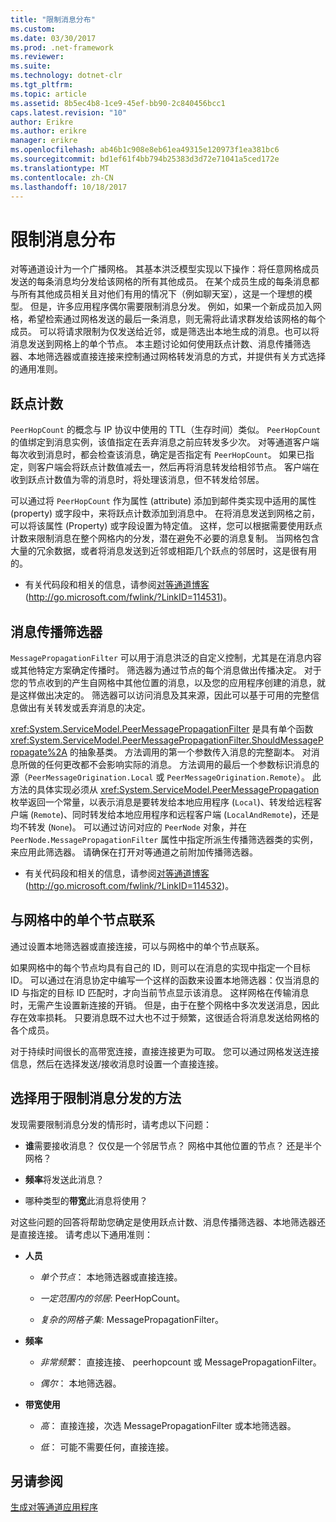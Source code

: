 ```yaml
---
title: "限制消息分布"
ms.custom: 
ms.date: 03/30/2017
ms.prod: .net-framework
ms.reviewer: 
ms.suite: 
ms.technology: dotnet-clr
ms.tgt_pltfrm: 
ms.topic: article
ms.assetid: 8b5ec4b8-1ce9-45ef-bb90-2c840456bcc1
caps.latest.revision: "10"
author: Erikre
ms.author: erikre
manager: erikre
ms.openlocfilehash: ab46b1c908e8eb61ea49315e120973f1ea381bc6
ms.sourcegitcommit: bd1ef61f4bb794b25383d3d72e71041a5ced172e
ms.translationtype: MT
ms.contentlocale: zh-CN
ms.lasthandoff: 10/18/2017
---
```

# <a name="limiting-message-distribution"></a>限制消息分布
对等通道设计为一个广播网格。 其基本洪泛模型实现以下操作：将任意网格成员发送的每条消息均分发给该网格的所有其他成员。 在某个成员生成的每条消息都与所有其他成员相关且对他们有用的情况下（例如聊天室），这是一个理想的模型。 但是，许多应用程序偶尔需要限制消息分发。 例如，如果一个新成员加入网格，希望检索通过网格发送的最后一条消息，则无需将此请求群发给该网格的每个成员。 可以将请求限制为仅发送给近邻，或是筛选出本地生成的消息。也可以将消息发送到网格上的单个节点。 本主题讨论如何使用跃点计数、消息传播筛选器、本地筛选器或直接连接来控制通过网格转发消息的方式，并提供有关方式选择的通用准则。  
  
## <a name="hop-counts"></a>跃点计数  
 `PeerHopCount` 的概念与 IP 协议中使用的 TTL（生存时间）类似。 `PeerHopCount` 的值绑定到消息实例，该值指定在丢弃消息之前应转发多少次。 对等通道客户端每次收到消息时，都会检查该消息，确定是否指定有 `PeerHopCount`。 如果已指定，则客户端会将跃点计数值减去一，然后再将消息转发给相邻节点。 客户端在收到跃点计数值为零的消息时，将处理该消息，但不转发给邻居。  
  
 可以通过将 `PeerHopCount` 作为属性 (attribute) 添加到邮件类实现中适用的属性 (property) 或字段中，来将跃点计数添加到消息中。 在将消息发送到网格之前，可以将该属性 (Property) 或字段设置为特定值。 这样，您可以根据需要使用跃点计数来限制消息在整个网格内的分发，潜在避免不必要的消息复制。 当网格包含大量的冗余数据，或者将消息发送到近邻或相距几个跃点的邻居时，这是很有用的。  
  
-   有关代码段和相关的信息，请参阅[对等通道博客](http://go.microsoft.com/fwlink/?LinkID=114531)(http://go.microsoft.com/fwlink/?LinkID=114531)。  
  
## <a name="message-propagation-filter"></a>消息传播筛选器  
 `MessagePropagationFilter` 可以用于消息洪泛的自定义控制，尤其是在消息内容或其他特定方案确定传播时。 筛选器为通过节点的每个消息做出传播决定。 对于您的节点收到的产生自网格中其他位置的消息，以及您的应用程序创建的消息，就是这样做出决定的。 筛选器可以访问消息及其来源，因此可以基于可用的完整信息做出有关转发或丢弃消息的决定。  
  
 <xref:System.ServiceModel.PeerMessagePropagationFilter> 是具有单个函数 <xref:System.ServiceModel.PeerMessagePropagationFilter.ShouldMessagePropagate%2A> 的抽象基类。 方法调用的第一个参数传入消息的完整副本。 对消息所做的任何更改都不会影响实际的消息。 方法调用的最后一个参数标识消息的源（`PeerMessageOrigination.Local` 或 `PeerMessageOrigination.Remote`）。 此方法的具体实现必须从 <xref:System.ServiceModel.PeerMessagePropagation> 枚举返回一个常量，以表示消息是要转发给本地应用程序 (`Local`)、转发给远程客户端 (`Remote`)、同时转发给本地应用程序和远程客户端 (`LocalAndRemote`)，还是均不转发 (`None`)。 可以通过访问对应的 `PeerNode` 对象，并在 `PeerNode.MessagePropagationFilter` 属性中指定所派生传播筛选器类的实例，来应用此筛选器。 请确保在打开对等通道之前附加传播筛选器。  
  
-   有关代码段和相关的信息，请参阅[对等通道博客](http://go.microsoft.com/fwlink/?LinkID=114532)(http://go.microsoft.com/fwlink/?LinkID=114532)。  
  
## <a name="contacting-an-individual-node-in-the-mesh"></a>与网格中的单个节点联系  
 通过设置本地筛选器或直接连接，可以与网格中的单个节点联系。  
  
 如果网格中的每个节点均具有自己的 ID，则可以在消息的实现中指定一个目标 ID。 可以通过在消息协定中编写一个这样的函数来设置本地筛选器：仅当消息的 ID 与指定的目标 ID 匹配时，才向当前节点显示该消息。 这样网格在传输消息时，无需产生设置新连接的开销。 但是，由于在整个网格中多次发送消息，因此存在效率损耗。 只要消息既不过大也不过于频繁，这很适合将消息发送给网格的各个成员。  
  
 对于持续时间很长的高带宽连接，直接连接更为可取。 您可以通过网格发送连接信息，然后在选择发送/接收消息时设置一个直接连接。  
  
## <a name="choosing-an-approach-for-limiting-message-distribution"></a>选择用于限制消息分发的方法  
 发现需要限制消息分发的情形时，请考虑以下问题：  
  
-   **谁**需要接收消息？ 仅仅是一个邻居节点？ 网格中其他位置的节点？ 还是半个网格？  
  
-   **频率**将发送此消息？  
  
-   哪种类型的**带宽**此消息将使用？  
  
 对这些问题的回答将帮助您确定是使用跃点计数、消息传播筛选器、本地筛选器还是直接连接。 请考虑以下通用准则：  
  
-   **人员**  
  
    -   *单个节点*： 本地筛选器或直接连接。  
  
    -   *一定范围内的邻居*: PeerHopCount。  
  
    -   *复杂的网格子集*: MessagePropagationFilter。  
  
-   **频率**  
  
    -   *非常频繁*： 直接连接、 peerhopcount 或 MessagePropagationFilter。  
  
    -   *偶尔*： 本地筛选器。  
  
-   **带宽使用**  
  
    -   *高*： 直接连接，次选 MessagePropagationFilter 或本地筛选器。  
  
    -   *低*： 可能不需要任何，直接连接。  
  
## <a name="see-also"></a>另请参阅  
 [生成对等通道应用程序](../../../../docs/framework/wcf/feature-details/building-a-peer-channel-application.md)
